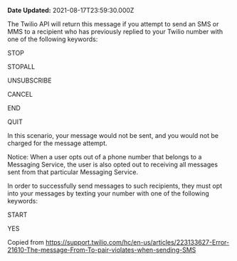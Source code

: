 **Date Updated:** 2021-08-17T23:59:30.000Z

The Twilio API will return this message if you attempt to send an SMS or MMS to a recipient who has previously replied to your Twilio number with one of the following keywords:

  
STOP

STOPALL

UNSUBSCRIBE

CANCEL

END

QUIT

  
In this scenario, your message would not be sent, and you would not be charged for the message attempt.

  
Notice: When a user opts out of a phone number that belongs to a Messaging Service, the user is also opted out to receiving all messages sent from that particular Messaging Service.

  
In order to successfully send messages to such recipients, they must opt into your messages by texting your number with one of the following keywords:

  
START

YES
  
  
Copied from <https://support.twilio.com/hc/en-us/articles/223133627-Error-21610-The-message-From-To-pair-violates-when-sending-SMS>